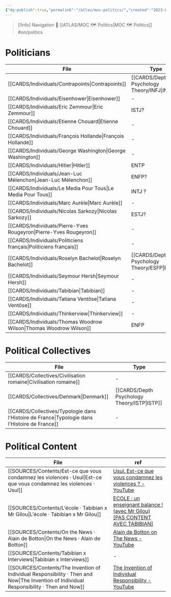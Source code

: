 ```yaml
---
{"dg-publish":true,"permalink":"/atlas/moc-politics/","created":"2023-02-19T16:07:17.175+01:00","updated":"2023-04-21T09:34:41.502+02:00"}
---
```


> [!Info] Navigation 💠
> [[ATLAS/MOC 🗺️ Politics\|MOC 🗺️ Politics]]  #on/politics 

# Politicians
| File                                                                  | Type                                            | language |
| --------------------------------------------------------------------- | ----------------------------------------------- | -------- |
| [[CARDS/Individuals/Contrapoints\|Contrapoints]]                   | [[CARDS/Depth Psychology Theory/INFJ\|INFJ]] | \-       |
| [[CARDS/Individuals/Eisenhower\|Eisenhower]]                       | \-                                              | \-       |
| [[CARDS/Individuals/Eric Zemmour\|Eric Zemmour]]                   | ISTJ?                                           | fr       |
| [[CARDS/Individuals/Etienne Chouard\|Etienne Chouard]]             | \-                                              | fr       |
| [[CARDS/Individuals/François Hollande\|François Hollande]]         | \-                                              | \-       |
| [[CARDS/Individuals/George Washington\|George Washington]]         | \-                                              | \-       |
| [[CARDS/Individuals/Hitler\|Hitler]]                               | ENTP                                            | \-       |
| [[CARDS/Individuals/Jean-Luc Mélenchon\|Jean-Luc Mélenchon]]       | ENFP?                                           | fr       |
| [[CARDS/Individuals/Le Media Pour Tous\|Le Media Pour Tous]]       | INTJ ?                                          | fr       |
| [[CARDS/Individuals/Marc Aurèle\|Marc Aurèle]]                     | \-                                              | \-       |
| [[CARDS/Individuals/Nicolas Sarkozy\|Nicolas Sarkozy]]             | ESTJ?                                           | fr       |
| [[CARDS/Individuals/Pierre-Yves Rougeyron\|Pierre-Yves Rougeyron]] | \-                                              | fr       |
| [[CARDS/Individuals/Politiciens français\|Politiciens français]]   | \-                                              | \-       |
| [[CARDS/Individuals/Roselyn Bachelot\|Roselyn Bachelot]]           | [[CARDS/Depth Psychology Theory/ESFP\|ESFP]] | fr       |
| [[CARDS/Individuals/Seymour Hersh\|Seymour Hersh]]                 | \-                                              | \-       |
| [[CARDS/Individuals/Tabibian\|Tabibian]]                           | \-                                              | fr       |
| [[CARDS/Individuals/Tatiana Ventôse\|Tatiana Ventôse]]             | \-                                              | fr       |
| [[CARDS/Individuals/Thinkerview\|Thinkerview]]                     | \-                                              | fr       |
| [[CARDS/Individuals/Thomas Woodrow Wilson\|Thomas Woodrow Wilson]] | ENFP                                            | \-       |


# Political Collectives 
| File                                                                                              | Type                                            |
| ------------------------------------------------------------------------------------------------- | ----------------------------------------------- |
| [[CARDS/Collectives/Civilisation romaine\|Civilisation romaine]]                               | \-                                              |
| [[CARDS/Collectives/Denmark\|Denmark]]                                                         | [[CARDS/Depth Psychology Theory/ISTP\|ISTP]] |
| [[CARDS/Collectives/Typologie dans l'Histoire de France\|Typologie dans l'Histoire de France]] | \-                                              |


# Political Content
| File                                                                                                                                         | ref                                                                                                                        |
| -------------------------------------------------------------------------------------------------------------------------------------------- | -------------------------------------------------------------------------------------------------------------------------- |
| [[SOURCES/Contents/Est-ce que vous condamnez les violences · Usul\|Est-ce que vous condamnez les violences · Usul]]                       | [Usul. Est-ce que vous condamnez les violences ? - YouTube](https://www.youtube.com/watch?v=L6OW3C-Y3fU)                   |
| [[SOURCES/Contents/L'école · Tabibian x Mr Gilou\|L'école · Tabibian x Mr Gilou]]                                                         | [ECOLE : un enseignant balance ! (avec Mr Gilou) [PAS CONTENT AVEC TABIBIAN]](https://www.youtube.com/watch?v=HtASaZOlxUU) |
| [[SOURCES/Contents/On the News · Alain de Botton\|On the News · Alain de Botton]]                                                         | [Alain de Botton on The News - YouTube](https://www.youtube.com/watch?v=SNr-AoFLjok&t=3s)                                  |
| [[SOURCES/Contents/Tabibian x Interviews\|Tabibian x Interviews]]                                                                         | \-                                                                                                                         |
| [[SOURCES/Contents/The Invention of Individual Responsibility · Then and Now\|The Invention of Individual Responsibility · Then and Now]] | [The Invention of Individual Responsibility - YouTube](https://youtu.be/tp4FGAv2gks)                                       |
